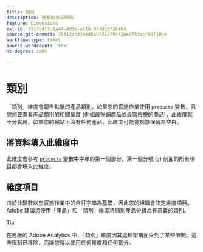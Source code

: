 ```yaml
---
title: 類別
description: 點擊的產品類別。
feature: Dimensions
exl-id: 3517b417-1a44-4d3e-ac16-93fdc5f36404
source-git-commit: 35413ac43eed5ab7218794f26e4753acf08f18ee
workflow-type: tm+mt
source-wordcount: '155'
ht-degree: 100%

---
```


# 類別

「類別」維度會報告點擊的產品類別。如果您的實施作業使用 `products` 變數，且您想要查看產品類別的相關量度 (例如最暢銷商品或最常檢視的商品)，此維度就十分實用。如果您的網站上沒有任何產品，此維度可能會刻意保留為空白。

## 將資料填入此維度中

此維度會參考 [`products`](/help/implement/vars/page-vars/products.md) 變數中字串的第一個部分。第一個分號 (`;`) 前面的所有項目都會填入此維度。

## 維度項目

由於此變數以您實施作業中的自訂字串為基礎，因此您的組織會決定維度項目。Adobe 建議您使用「產品」和「類別」維度將個別產品分組為有意義的類別。

>[!TIP]
>
>在舊版的 Adobe Analytics 中，「類別」維度因其處理架構而受到了某些限制。這些限制已移除，而讓您得以使用任何量度和任何劃分。
